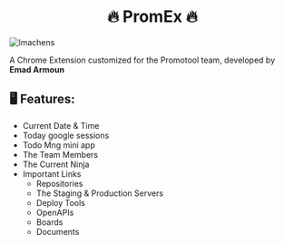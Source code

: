 <h1 align="center">🔥 PromEx 🔥</h1>
<p align="left"> <img src="https://komarev.com/ghpvc/?username=Emad-Armoun&label=Profile%20views&color=blueviolet&style=flat" alt="lmachens" /> </p>

A Chrome Extension customized for the Promotool team, developed by <b>Emad Armoun</b>
<img alt="Emad Photo" align="right" src="https://avatars.githubusercontent.com/u/105778354?v=4" width="10%" style="border-radius: 50%;" />

## 🖥️ Features:
- Current Date & Time
- Today google sessions
- Todo Mng mini app
- The Team Members
- The Current Ninja
- Important Links
  - Repositories
  - The Staging & Production Servers
  - Deploy Tools
  - OpenAPIs
  - Boards
  - Documents
